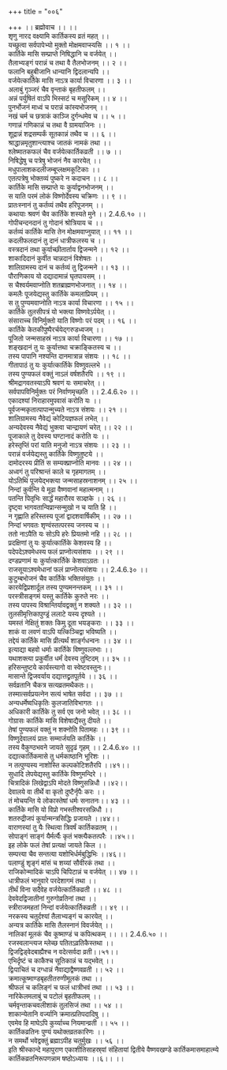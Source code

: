 +++
title = "००६"

+++
।। ब्रह्मोवाच ।। ।।  
शृणु नारद वक्ष्यामि कार्तिकस्य व्रतं महत् ।।  
यच्छुत्वा सर्वपापेभ्यो मुक्तो मोक्षमवाप्स्यसि ।। १ ।।  
कार्तिके मासि सम्प्राप्ते निषिद्धानि च वर्जयेत् ।।  
तैलाभ्यङ्गं परान्नं च तथा वै तैलभोजनम् ।। २ ।।  
फलानि बहुबीजानि धान्यानि द्विदलान्यपि ।।  
वर्जयेत्कार्तिके मासि नाऽत्र कार्या विचारणा ।। ३ ।।  
अलाबुं गृञ्जरं चैव वृन्ताकं बृहतीफलम् ।।  
अन्नं पर्युषितं वाऽपि भिस्सटं च मसूरिकम् ।। ४ ।।  
पुनर्भोजनं माध्वं च परान्नं कांस्यभोजनम् ।।  
नखं चर्म च छत्राकं काञ्जि दुर्गन्धमेव च ।। ५ ।।  
गणान्नं गणिकान्नं च तथा वै ग्रामयाजिनः ।।  
शूद्रान्नं शद्रसम्पर्कं सूतकान्नं तथैव च ।। ६ ।।  
श्राद्धान्नमृतुशान्त्याश्च जातकं नामकं तथा ।।  
श्लेष्मातकफलं चैव वर्जयेत्कार्तिकव्रती ।। ७ ।।  
निषिद्धेषु च पत्रेषु भोजनं नैव कारयेत् ।।  
मधुपालाशकदलीजम्बूप्लक्षमकूटिकाः ।।  
एतत्पत्रेषु भोक्तव्यं पुष्करे न कदाचन ।। ८ ।।  
कार्तिके मासि सम्प्राप्ते यः कुर्याद्वनभोजनम् ।।  
स याति परमं लोकं विष्णोर्देवस्य चक्रिणः ।। ९ ।।  
प्रातःस्नानं तु कर्तव्यं तथैव हरिपूजनम् ।।  
कथायाः श्रवणं चैव कार्तिके शस्यते मुने ।। 2.4.6.१० ।।  
गोपीचन्दनदानं तु गोदानं श्रोत्रियाय च ।।  
कर्तव्यं कार्तिके मासि तेन मोक्षमवाप्नुयात् ।। ११ ।।  
कदलीफलदानं तु दानं धात्रीफलस्य च ।।  
वस्त्रदानं तथा कुर्याच्छीतार्ताय द्विजन्मने ।। १२ ।।  
शाकादिदानं कुर्वीत चान्नदानं विशेषतः ।।  
शालिग्रामस्य दानं च कर्तव्यं तु द्विजन्मने ।। १३ ।।  
पौराणिकाय यो दद्यादामान्नं घृतपायसम् ।।  
स चैश्वर्यमवाप्नोति शतब्राह्मणभोजनात् ।। १४ ।।  
कमलैः पूजयेद्यस्तु कार्तिके कमलाप्रियम् ।।  
स तु पुण्यमवाप्नोति नाऽत्र कार्या विचारणा ।। १५ ।।  
कार्तिके तुलसीपत्रं यो भक्त्या विष्णवेऽर्पयेत् ।।  
संसाराच्च विनिर्मुक्तो याति विष्णोः परं पदम् ।। १६ ।।  
कार्तिके केतकीपुष्पैरर्चयेद्गरुडध्वजम् ।।  
पूजितो जन्मसाहस्रं नाऽत्र कार्या विचारणा ।। १७ ।।  
शङ्खदानं तु यः कुर्यात्तथा चक्राङ्कितस्य च ।।  
तस्य पापानि नश्यन्ति दानमात्रान्न संशयः ।। १८ ।।  
गीतापाठं तु यः कुर्यात्कार्तिके विष्णुवल्लभे ।।  
तस्य पुण्यफलं वक्तुं नाऽलं वर्षशतैरपि ।। १९ ।।  
श्रीमद्रागवतस्याऽपि श्रवणं यः समाचरेत् ।।  
सर्वपापविनिर्मुक्तः परं निर्वाणमृच्छति ।। 2.4.6.२० ।।  
एकादश्यां निराहारमुपवासं करोति यः ।।  
पूर्वजन्मकृतात्पापान्मुच्यते नाऽत्र संशयः ।। २१ ।।  
शालिग्रामस्य नैवेद्यं कोटियज्ञफलं लभेत् ।।  
अन्यदेवस्य नैवेद्यं भुक्त्वा चान्द्रायणं चरेत् ।। २२ ।।  
पूजाकाले तु देवस्य घण्टानादं करोति यः ।।  
हरेस्तृप्तिं परां याति मनुजो नाऽत्र संशयः ।। २३ ।।  
परान्नं वर्जयेद्यस्तु कार्तिके विष्णुतुष्टये ।।  
दामोदरस्य प्रीतिं स सम्यक्प्राप्नोति मानवः ।। २४ ।।  
अध्वगं तु परिश्रान्तं काले च गृहमागतम् ।।  
योऽतिथिं पूजयेद्भक्त्या जन्मसाहस्रनाशनम् ।। २५ ।।  
निन्दां कुर्वन्ति ये मूढा वैष्णवानां महात्मनाम् ।।  
पतन्ति पितृभिः सार्द्धं महारौरव सञ्ज्ञके ।। २६ ।।  
दृष्ट्वा भागवतान्विप्रान्सन्मुखो न च याति हि ।।  
न गृह्णाति हरिस्तस्य पूजां द्वादशवार्षिकीम् ।। २७ ।।  
निन्दां भगवतः शृण्वंस्तत्परस्य जनस्य च ।।  
ततो नाऽपैति यः सोऽपि हरेः प्रियतमो नहि ।। २८ ।।  
प्रदक्षिणां तु यः कुर्यात्कार्तिके केशवस्य हि ।।  
पदेपदेऽश्वमेधस्य फलं प्राप्नोत्यसंशयः ।। २९ ।।  
दण्डप्रणामं यः कुर्यात्कार्तिके केशवाऽग्रतः ।।  
राजसूयाऽश्वमेधानां फलं प्राप्नोत्यसंशयः ।। 2.4.6.३० ।।  
कुटुम्बभोजनं चैव कार्तिके भक्तिसंयुतः ।।  
कारयेद्विप्रशार्दूल तस्य पुण्यमनन्तकम् ।। ३१ ।।  
परस्त्रीसङ्गमं यस्तु कार्तिके कुरुते नरः ।।  
तस्य पापस्य विश्रान्तिर्यावद्वक्तुं न शक्यते ।। ३२ ।।  
तुलसीमृत्तिकापुण्ड्रं ललाटे यस्य दृश्यते ।।  
यमस्तं नेक्षितुं शक्तः किमु दूता भयङ्कराः ।। ३३ ।।  
शाकं वा लवणं वाऽपि यत्किञ्चिद्वा भविष्यति ।।  
तद्देयं कार्तिके मासि प्रीत्यर्थं शार्ङ्गधन्वनः ।। ३४ ।।  
इत्याद्या बहवो धर्माः कार्तिके विष्णुवल्लभाः ।।  
यथाशक्त्या प्रकुर्वीत धर्मं देवस्य तुष्टिदम् ।। ३५ ।।  
हरिसन्तुष्टये कार्यस्त्यागो वा स्वेष्टवस्तुनः।।  
मासान्ते द्विजवर्याय दद्यात्तद्व्रतपूर्तये ।। ३६ ।।  
सर्वव्रतानि चैकत्र सत्यव्रतमथैकतः।।  
तस्मात्सर्वप्रयत्नेन सत्यं भाषेत सर्वदा ।। ३७ ।।  
अन्यधर्मेष्वधिकृतिः कुलजातिविभागतः ।।  
अधिकारी कार्तिके तु सर्व एव जनो भवेत् ।। ३८ ।।  
गोग्रासः कार्तिके मासि विशेषाद्यैस्तु दीयते ।।  
तेषां पुण्यफलं वक्तुं न शक्नोति पितामहः ।। ३९ ।।  
विष्णुदेवालयं प्रातः सम्मार्जयति कार्तिके ।।  
तस्य वैकुण्ठभवने जायते सुदृढं गृहम् ।। 2.4.6.४० ।।  
दद्यात्कार्तिकमासे तु धर्मकाष्ठानि भूरिशः ।।  
न तत्पुण्यस्य नाशोस्ति कल्पकोटिशतैरपि ।।४१।।  
सुधादि लेपयेद्यस्तु कार्तिके विष्णुमन्दिरे ।।  
चित्रादिकं लिखेद्वाऽपि मोदते विष्णुसन्निधौ ।।४२।।  
देवालये वा तीर्थे वा कृतो दुष्टैर्नृपैः करः ।।  
तं मोचयन्ति ये लोकास्तेषां धर्मः सनातनः।। ४३ ।।  
कार्तिके मासि यो विप्रो गभस्तीश्वरसन्निधौ ।।  
शतरुद्रीजपं कुर्यान्मन्त्रसिद्धिः प्रजायते ।।४४।।  
वाराणस्यां तु यैः स्थित्वा त्रिवर्षं कार्तिकव्रतम् ।।  
सोपाङ्गं साङ्गं यैर्मर्त्यैः कृतं भक्त्यैकतत्परैः ।।४५।।  
इह लोके फलं तेषां प्रत्यक्षं जायते किल ।।  
सम्पत्त्या चैव सन्तत्या यशोभिर्धर्मबुद्धिभिः ।।४६।।  
पलाण्डुं शृङ्गं मांसं च शय्यां सौवीरकं तथा ।।  
राजिकोन्मादिकं चाऽपि चिपिटान्नं च वर्जयेत् ।। ४७ ।।  
धात्रीफलं भानुवारे परदेशागमं तथा ।।  
तीर्थं विना सदैवेह वर्जयेत्कार्तिकव्रती ।। ४८ ।।  
देववेदद्विजातीनां गुरुगोव्रतिनां तथा ।।  
स्त्रीराजमहतां निन्दां वर्जयेत्कार्तिकव्रती ।। ४९ ।।  
नरकस्य चतुर्दश्यां तैलाभ्यङ्गं च कारयेत् ।।  
अन्यत्र कार्तिके मासि तैलस्नानं विवर्जयेत् ।।  
नालिकां मूलकं चैव कूष्माण्डं च कपित्थकम् ।। ।। 2.4.6.५० ।।  
रजस्वलान्त्यज म्लेच्छ पतितऽव्रतिकैस्तथा ।।  
द्विजद्विड्वेदबाह्यैश्च न वदेत्सर्वदा व्रती।।५१।।  
एभिर्दृष्टं च काकैश्च सूतिकान्नं च यद्भवेत् ।।  
द्विःपाचितं च दग्धान्नं नैवाद्याद्वैष्णवव्रती ।। ५२ ।।  
क्रमात्कूष्माण्डबृहतीतरुणीमूलकं तथा ।।  
श्रीफलं च कलिङ्गं च फलं धात्रीभवं तथा ।। ५३ ।।  
नारिकेलमलाबुं च पटोलं बृहतीफलम् ।।  
चर्मवृन्ताकचवलीशाकं तुलसिजं तथा ।। ५४ ।।  
शाकान्येतानि वर्ज्यानि क्रमात्प्रतिपदादिषु ।।  
एवमेव हि माघेऽपि कुर्य्याच्च नियमान्व्रती ।। ५५ ।।  
कार्तिकव्रतिनः पुण्यं यथोक्तव्रतकारिणः ।।  
न समर्थो भवेद्वक्तुं ब्रह्माऽपीह चतुर्मुखः ।। ५६ ।।  
इति श्रीस्कान्दे महापुराण एकाशीतिसाहस्र्यां संहितायां द्वितीये वैष्णवखण्डे कार्तिकमासमाहात्म्ये कार्तिकव्रतनिरूपणन्नाम षष्ठोऽध्यायः ।।६।। ।।
